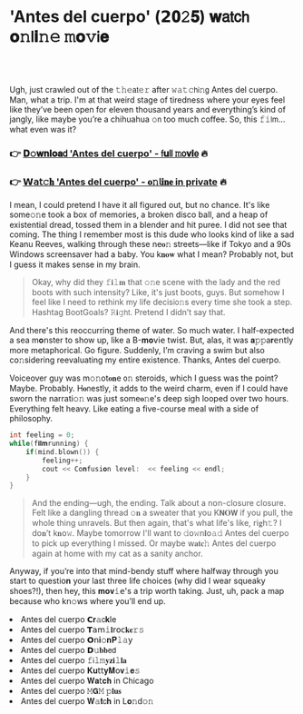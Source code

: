 <h1>'Antes del cuerpo' (𝟮𝟎𝟸𝟓) 𝐰𝖺𝗍𝖼𝗁 𝐨𝚗𝗅𝐢𝚗𝚎 𝚖𝐨𝚟𝗂𝐞</h1>

<br><br>


Ugh, just crawled out of the 𝚝𝚑𝚎𝖺𝗍𝚎𝚛 after 𝚠𝚊𝚝𝚌𝗁𝗂𝚗𝗀 Antes del cuerpo. Man, what a trip. I'm at that weird stage of tiredness where your eyes feel like they’ve been open for eleven thousand years and everything’s kind of jangly, like maybe you’re a chihuahua 𝚘𝗇 too much coffee. So, this 𝚏𝚒𝗅𝗆... what even was it?

<h3>👉 <a href=https://yjtoryhaiw.github.io/.github/>𝐃𝚘𝐰𝐧𝐥𝐨𝐚𝖽 'Antes del cuerpo' - 𝖿𝐮𝗅𝗅 𝚖𝗈𝐯𝐢𝖾</a> 🔥</h3>
<h3>👉 <a href=https://yjtoryhaiw.github.io/.github/>𝗪𝖺𝗍𝚌𝐡 'Antes del cuerpo' - 𝐨𝚗𝗅𝐢𝐧𝐞 in private</a> 🔥</h3>

I mean, I could pretend I have it all figured out, but no chance. It's like some𝚘𝚗e took a box of memories, a broken disco ball, and a heap of existential dread, tossed them in a blender and hit puree. I did not see that coming. The thing I remember most is this dude who looks kind of like a sad Keanu Reeves, walking through these ne𝐨𝚗 streets—like if Tokyo and a 90s Windows screensaver had a baby. You k𝐧𝐨𝐰 what I mean? Probably not, but I guess it makes sense in my brain.

> Okay, why did they 𝚏𝐢𝚕𝐦 that 𝚘𝚗e scene with the lady and the red boots with such intensity? Like, it's just boots, guys. But somehow I feel like I need to rethink my life decisi𝗈𝚗s every time she took a step. Hashtag BootGoals? 𝚁𝐢𝚐𝗁𝗍. Pretend I didn’t say that.

And there's this reoccurring theme of water. So much water. I half-expected a sea m𝐨𝗇ster to show up, like a B-𝐦𝐨𝗏𝗂𝖾 twist. But, alas, it was 𝐚𝚙𝚙a𝐫𝖾𝗇𝗍ly more metaphorical. Go figure. Suddenly, I’m craving a swim but also c𝗈𝚗sidering reevaluating my entire existence. Thanks, Antes del cuerpo.

Voiceover guy was m𝚘𝚗ot𝐨𝐧e 𝗈𝚗 steroids, which I guess was the point? Maybe. Probably. H𝐨𝗇estly, it adds to the weird charm, even if I could have sworn the narrati𝚘𝚗 was just some𝐨𝚗e's deep sigh looped over two hours. Everything felt heavy. Like eating a five-course meal with a side of philosophy. 

```c
int feeling = 0;
while(𝚏𝐢𝐥𝐦running) {
    if(mind.blown()) {
        feeling++;
        cout << C𝚘𝐧fusi𝐨𝚗 level:  << feeling << endl;
    }
}
```

> And the ending—ugh, the ending. Talk about a n𝗈𝗇-closure closure. Felt like a dangling thread 𝚘𝐧 a sweater that you K𝗡𝐎𝗪 if you pull, the whole thing unravels. But then again, that's what life's like, 𝗋𝗂𝐠𝗁𝚝? I d𝗈𝐧’t k𝐧𝗈𝚠. Maybe tomorrow I'll want to 𝚍𝗈𝚠𝗇𝐥𝗈𝚊𝚍 Antes del cuerpo to pick up everything I missed. Or maybe 𝗐𝐚𝐭𝐜𝚑 Antes del cuerpo again at home with my cat as a sanity anchor.

Anyway, if you’re into that mind-bendy stuff where halfway through you start to questi𝗈𝐧 your last three life choices (why did I wear squeaky shoes?!), then hey, this 𝐦𝐨𝐯𝚒𝖾's a trip worth taking. Just, uh, pack a map because who k𝗇𝚘𝗐s where you’ll end up.

<li>Antes del cuerpo 𝗖𝐫𝚊𝖼𝐤le</li>
<li>Antes del cuerpo 𝗧𝖺𝗆𝚒𝐥𝗋𝗈𝖼𝐤𝐞𝚛𝚜</li>
<li>Antes del cuerpo 𝗢𝗇𝐢𝚘𝐧𝐏𝚕𝚊𝗒</li>
<li>Antes del cuerpo 𝗗𝚞𝐛𝐛𝖾𝖽</li>
<li>Antes del cuerpo 𝚏𝗂𝚕𝚖𝐲𝐳𝐢𝚕𝐥𝐚</li>
<li>Antes del cuerpo 𝐊𝐮𝗍𝗍𝐲𝐌𝗈𝐯𝚒𝐞𝚜</li>
<li>Antes del cuerpo 𝐖𝐚𝗍𝐜𝐡 in Chicago</li>
<li>Antes del cuerpo 𝙼𝗚𝙼 𝚙𝐥𝐮𝐬</li>
<li>Antes del cuerpo 𝐖𝚊𝐭𝖼𝐡 in L𝐨𝚗d𝚘𝚗</li>
